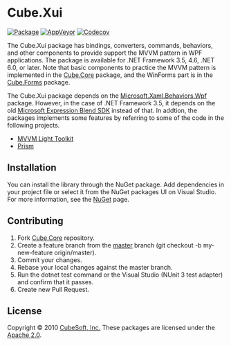 Cube.Xui
====

[![Package](https://badgen.net/nuget/v/cube.xui)](https://www.nuget.org/packages/cube.xui/)
[![AppVeyor](https://badgen.net/appveyor/ci/clown/cube-core)](https://ci.appveyor.com/project/clown/cube-core)
[![Codecov](https://badgen.net/codecov/c/github/cube-soft/cube.core)](https://codecov.io/gh/cube-soft/cube.core)

The Cube.Xui package has bindings, converters, commands, behaviors, and other components to provide support the MVVM pattern in WPF applications. The package is available for .NET Framework 3.5, 4.6, .NET 6.0, or later. Note that basic components to practice the MVVM pattern is implemented in the [Cube.Core](https://www.nuget.org/packages/cube.core/) package, and the WinForms part is in the [Cube.Forms](https://www.nuget.org/packages/cube.forms/) package.

The Cube.Xui package depends on the [Microsoft.Xaml.Behaviors.Wpf](https://www.nuget.org/packages/Microsoft.Xaml.Behaviors.Wpf/) package. However, in the case of .NET Framework 3.5, it depends on the old [Microsoft Expression Blend SDK](https://www.microsoft.com/ja-jp/download/details.aspx?id=10801) instead of that. In addtion, the packages implements some features by referring to some of the code in the following projects.

* [MVVM Light Toolkit](https://github.com/lbugnion/mvvmlight)
* [Prism](https://github.com/PrismLibrary/Prism)

## Installation

You can install the library through the NuGet package. Add dependencies in your project file or select it from the NuGet packages UI on Visual Studio. For more information, see the [NuGet](https://www.nuget.org/packages/cube.xui/) page.

## Contributing

1. Fork [Cube.Core](https://github.com/cube-soft/cube.core/fork) repository.
2. Create a feature branch from the [master](https://github.com/cube-soft/cube.core/tree/master) branch (git checkout -b my-new-feature origin/master).
3. Commit your changes.
4. Rebase your local changes against the master branch.
5. Run the dotnet test command or the Visual Studio (NUnit 3 test adapter) and confirm that it passes.
6. Create new Pull Request.

## License

Copyright © 2010 [CubeSoft, Inc.](https://www.cube-soft.com/)
These packages are licensed under the [Apache 2.0](https://github.com/cube-soft/cube.core/blob/master/License.txt).